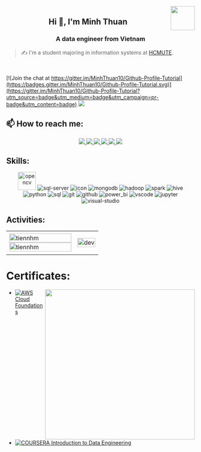<!-- <img align="left" width="400" src="https://github.githubassets.com/images/modules/profile/profile-first-repo.svg" /> -->
<img align="right" width="64" src="https://avatars.githubusercontent.com/u/147970223?s=400&u=ecad3c3b2f2a0150a7bcc2beddee57a690f86277&v=4" />
<!-- <img align="right" width="64" src="https://img.icons8.com/color/48/vietnam-circular.png" /> -->

<h2 align="center">Hi 👋, I'm Minh Thuan</h2>
<p align="center">
  <h3 align="center">A data engineer from Vietnam</h3>
</p>

> ✍ I'm a student majoring in information systems at [HCMUTE](https://hcmute.edu.vn/).

<br />

[![Join the chat at https://gitter.im/MinhThuan10/Github-Profile-Tutorial](https://badges.gitter.im/MinhThuan10/Github-Profile-Tutorial.svg)](https://gitter.im/MinhThuan10/Github-Profile-Tutorial?utm_source=badge&utm_medium=badge&utm_campaign=pr-badge&utm_content=badge)
![](https://komarev.com/ghpvc/?username=MinhThuan10&style=flat-square)

## 📫 How to reach me:

<p align="center">
  <a href="https://www.linkedin.com/in/phan-minh-thuan" target="_blank">
    <img src="https://img.icons8.com/fluent/48/000000/linkedin.png"/>
  </a>
  <a href="https://www.facebook.com/profile.php?id=100012636005378" alt="Facebook">
    <img src="https://img.icons8.com/fluent/48/000000/facebook-new.png" target="_blank" />
  </a> 
  <a href="https://github.com/MinhThuan10" alt="Github">
    <img src="https://img.icons8.com/fluent/48/000000/github.png"/>
  </a> 
  <a href="https://www.youtube.com/channel/UCBMuQJWms9VDCTC8THfVNLw" alt="Youtube channel" target="_blank" >
    <img src="https://img.icons8.com/fluent/48/000000/youtube-play.png"/>
  </a>
  <a href="https://www.kaggle.com/phanminhthun0667" alt="Kaggle" target="_blank" >
    <img src="https://img.icons8.com/windows/48/000000/kaggle.png"/>
  </a>
  <a href="mailto:thuan77f1@gmail.com" alt="Email">
    <img src="https://img.icons8.com/fluent/48/000000/mailing.png"/>
  </a>
</p>

## Skills:
<p align="center">
  <img src="https://img.icons8.com/?size=48&id=38616&format=png&color=000000" alt="opencv" width="48" height="48"/> 
  <img src="https://img.icons8.com/color/48/000000/microsoft-sql-server.png" alt="sql-server"/>
  <img src="https://img.icons8.com/?size=48&id=aGBLcugRkYpT&format=png&color=000000" alt="icon"/>
  <img src="https://img.icons8.com/color/48/000000/mongodb.png" alt="mongodb"/>
  <img src="https://img.icons8.com/?size=48&id=69132&format=png&color=000000" alt="hadoop"/>
  <img src="https://img.icons8.com/?size=48&id=17902&format=png&color=000000" alt="spark"/>
  <img src="https://img.icons8.com/?size=48&id=g7noee7MBdsr&format=png&color=000000" alt="hive"/>
  <img src="https://img.icons8.com/?size=48&id=13441&format=png&color=000000" alt="python"/>
  <img src="https://img.icons8.com/?size=48&id=hKw7Mn8TNTuz&format=png&color=000000" alt="sql"/>
  <img src="https://img.icons8.com/color/48/000000/git.png" alt="git"/>
  <img src="https://img.icons8.com/color/48/000000/github-2.png" alt="github"/>
  <img src="https://img.icons8.com/?size=48&id=3sGOUDo9nJ4k&format=png&color=000000" alt="power_bi"/>
  <img src="https://img.icons8.com/color/48/000000/visual-studio-code-2019.png" alt="vscode"/>
  <img src="https://img.icons8.com/?size=48&id=J0SgMWzAxqFj&format=png&color=000000" alt="jupyter"/>
  <img src="https://img.icons8.com/color/48/null/visual-studio--v2.png" alt="visual-studio"/>
  
</p>


## Activities:

<table style="width:100%;">
  <tr>
    <td>
      <img src="https://github-readme-stats.vercel.app/api/top-langs/?username=minhthuan10&bg_color=FFFFFF00&text_color=179fa3&layout=compact&hide=CSS&langs_count=10&custom_title=Top%20ngôn%20ngữ%20được%20dùng" alt="tiennhm" width="100%"/>
      <img src="https://github-readme-stats.vercel.app/api?username=minhthuan10&bg_color=FFFFFF00&text_color=179fa3&show_icons=true&count_private=true&include_all_commits=true&custom_title=Hoạt%20động%20trên%20Github" alt="tiennhm" width="100%"/>
    </td>
    <td>
      <p align="center"> 
        <img src="https://media.licdn.com/dms/image/D4D22AQFaVaZ0uOkuPQ/feedshare-shrink_2048_1536/0/1689648592320?e=2147483647&v=beta&t=viaHGjnBR7AsBZ2iJIbM7mcoQwQWdHRCx4ydJuBR_2Y" alt="dev" width="100%"/>
      </p>
    </td>
  </tr>
</table>

# Certificates:

<img align="right" width="400" src="https://github.githubassets.com/images/modules/profile/profile-joined-github.svg">

- [![AWS](https://img.shields.io/badge/-AWS-orange) Cloud Foundations](https://www.credly.com/badges/0d100b02-4ea9-4620-ac19-c3c5b179ed87/print)
- [![COURSERA](https://img.shields.io/badge/-COURSERA-green) Introduction to Data Engineering](https://www.coursera.org/account/accomplishments/certificate/YZ9U7MWHMVSL)
